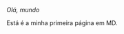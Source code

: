 <link rel="preconnect" href="https://fonts.googleapis.com">
<link rel="preconnect" href="https://fonts.gstatic.com" crossorigin>
<link href="https://fonts.googleapis.com/css2?family=Amatic+SC:wght@700&family=Frank+Ruhl+Libre:wght@300;400;900&display=swap" rel="stylesheet">

 
*Olá, mundo*

Está é a minha primeira página em MD.
